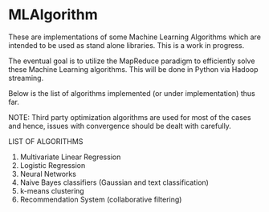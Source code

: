 MLAlgorithm
===========
These are implementations of some Machine Learning Algorithms which are intended to be used as stand alone libraries. 
This is a work in progress. 

The eventual goal is to utilize the MapReduce paradigm to efficiently solve these Machine Learning algorithms. This will be done in Python via Hadoop streaming.

Below is the list of algorithms implemented (or under implementation) thus far.

NOTE: Third party optimization algorithms are used for most of the cases 
and hence, issues with convergence should be dealt with carefully.

LIST OF ALGORITHMS

1. Multivariate Linear Regression
2. Logistic Regression 
3. Neural Networks
4. Naive Bayes classifiers (Gaussian and text classification)
5. k-means clustering
6. Recommendation System (collaborative filtering)
